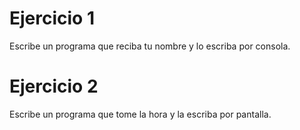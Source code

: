 # Ejercicio 1

Escribe un programa que reciba tu nombre y lo escriba por consola.

# Ejercicio 2

Escribe un programa que tome la hora y la escriba por pantalla.
